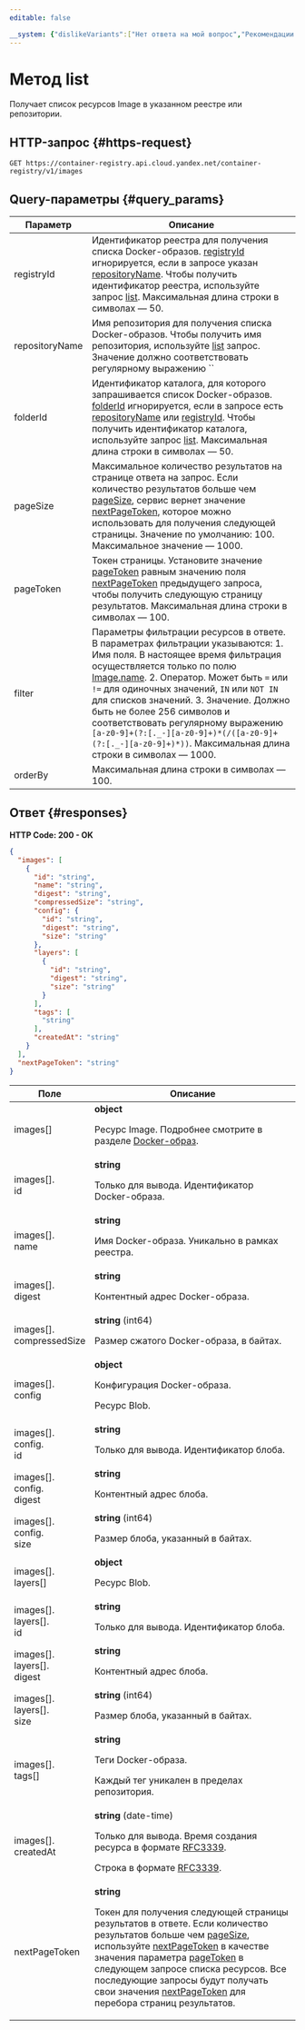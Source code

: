```yaml
---
editable: false

__system: {"dislikeVariants":["Нет ответа на мой вопрос","Рекомендации не помогли","Содержание не соответсвует заголовку","Другое"]}
---
```



# Метод list
Получает список ресурсов Image в указанном реестре или
репозитории.
 

 
## HTTP-запрос {#https-request}
```
GET https://container-registry.api.cloud.yandex.net/container-registry/v1/images
```
 
## Query-параметры {#query_params}
 
Параметр | Описание
--- | ---
registryId | Идентификатор реестра для получения списка Docker-образов. [registryId](/docs/container-registry/api-ref/Image/list#query_params) игнорируется, если в запросе указан [repositoryName](/docs/container-registry/api-ref/Image/list#query_params).  Чтобы получить идентификатор реестра, используйте запрос [list](/docs/container-registry/api-ref/Registry/list).  Максимальная длина строки в символах — 50.
repositoryName | Имя репозитория для получения списка Docker-образов.  Чтобы получить имя репозитория, используйте [list](/docs/container-registry/api-ref/Repository/list) запрос.  Значение должно соответствовать регулярному выражению `` |[a-z0-9]+(?:[._-][a-z0-9]+)*(/([a-z0-9]+(?:[._-][a-z0-9]+)*))* ``.
folderId | Идентификатор каталога, для которого запрашивается список Docker-образов. [folderId](/docs/container-registry/api-ref/Image/list#query_params) игнорируется, если в запросе есть [repositoryName](/docs/container-registry/api-ref/Image/list#query_params) или [registryId](/docs/container-registry/api-ref/Image/list#query_params).  Чтобы получить идентификатор каталога, используйте запрос [list](/docs/resource-manager/api-ref/Folder/list).  Максимальная длина строки в символах — 50.
pageSize | Максимальное количество результатов на странице ответа на запрос. Если количество результатов больше чем [pageSize](/docs/container-registry/api-ref/Image/list#query_params), сервис вернет значение [nextPageToken](/docs/container-registry/api-ref/Image/list#responses), которое можно использовать для получения следующей страницы. Значение по умолчанию: 100.  Максимальное значение — 1000.
pageToken | Токен страницы. Установите значение [pageToken](/docs/container-registry/api-ref/Image/list#query_params) равным значению поля [nextPageToken](/docs/container-registry/api-ref/Image/list#responses) предыдущего запроса, чтобы получить следующую страницу результатов.  Максимальная длина строки в символах — 100.
filter | Параметры фильтрации ресурсов в ответе. В параметрах фильтрации указываются: 1. Имя поля. В настоящее время фильтрация осуществляется только по полю [Image.name](/docs/container-registry/api-ref/Image#representation). 2. Оператор. Может быть `=` или `!=` для одиночных значений, `IN` или `NOT IN` для списков значений. 3. Значение. Должно быть не более 256 символов и соответствовать регулярному выражению `[a-z0-9]+(?:[._-][a-z0-9]+)*(/([a-z0-9]+(?:[._-][a-z0-9]+)*))`.  Максимальная длина строки в символах — 1000.
orderBy | Максимальная длина строки в символах — 100.
 
## Ответ {#responses}
**HTTP Code: 200 - OK**

```json 
{
  "images": [
    {
      "id": "string",
      "name": "string",
      "digest": "string",
      "compressedSize": "string",
      "config": {
        "id": "string",
        "digest": "string",
        "size": "string"
      },
      "layers": [
        {
          "id": "string",
          "digest": "string",
          "size": "string"
        }
      ],
      "tags": [
        "string"
      ],
      "createdAt": "string"
    }
  ],
  "nextPageToken": "string"
}
```

 
Поле | Описание
--- | ---
images[] | **object**<br><p>Ресурс Image. Подробнее смотрите в разделе <a href="docs/container-registry/concepts/docker-image">Docker-образ</a>.</p> 
images[].<br>id | **string**<br><p>Только для вывода. Идентификатор Docker-образа.</p> 
images[].<br>name | **string**<br><p>Имя Docker-образа. Уникально в рамках реестра.</p> 
images[].<br>digest | **string**<br><p>Контентный адрес Docker-образа.</p> 
images[].<br>compressedSize | **string** (int64)<br><p>Размер сжатого Docker-образа, в байтах.</p> 
images[].<br>config | **object**<br><p>Конфигурация Docker-образа.</p> <p>Ресурс Blob.</p> 
images[].<br>config.<br>id | **string**<br><p>Только для вывода. Идентификатор блоба.</p> 
images[].<br>config.<br>digest | **string**<br><p>Контентный адрес блоба.</p> 
images[].<br>config.<br>size | **string** (int64)<br><p>Размер блоба, указанный в байтах.</p> 
images[].<br>layers[] | **object**<br><p>Ресурс Blob.</p> 
images[].<br>layers[].<br>id | **string**<br><p>Только для вывода. Идентификатор блоба.</p> 
images[].<br>layers[].<br>digest | **string**<br><p>Контентный адрес блоба.</p> 
images[].<br>layers[].<br>size | **string** (int64)<br><p>Размер блоба, указанный в байтах.</p> 
images[].<br>tags[] | **string**<br><p>Теги Docker-образа.</p> <p>Каждый тег уникален в пределах репозитория.</p> 
images[].<br>createdAt | **string** (date-time)<br><p>Только для вывода. Время создания ресурса в формате <a href="https://www.ietf.org/rfc/rfc3339.txt">RFC3339</a>.</p> <p>Строка в формате <a href="https://www.ietf.org/rfc/rfc3339.txt">RFC3339</a>.</p> 
nextPageToken | **string**<br><p>Токен для получения следующей страницы результатов в ответе. Если количество результатов больше чем <a href="/docs/container-registry/api-ref/Image/list#query_params">pageSize</a>, используйте <a href="/docs/container-registry/api-ref/Image/list#responses">nextPageToken</a> в качестве значения параметра <a href="/docs/container-registry/api-ref/Image/list#query_params">pageToken</a> в следующем запросе списка ресурсов. Все последующие запросы будут получать свои значения <a href="/docs/container-registry/api-ref/Image/list#responses">nextPageToken</a> для перебора страниц результатов.</p> 